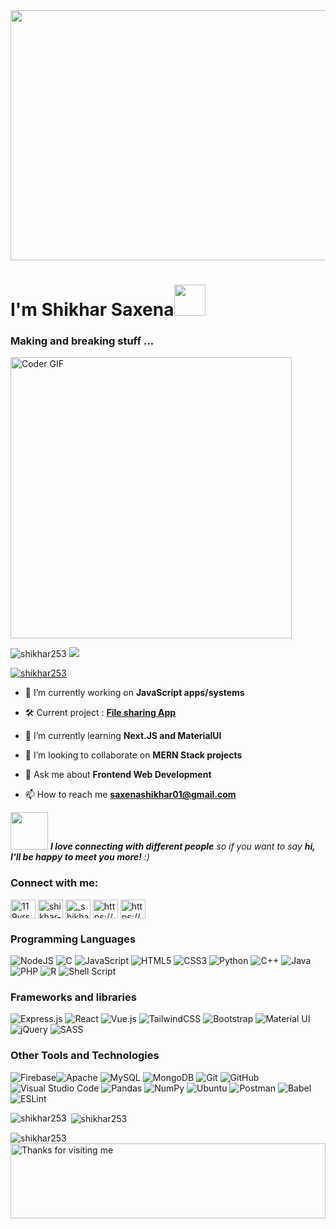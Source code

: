 <div >
<img src="https://rishavanand.github.io/static/images/greetings.gif" align="center" height="400" width="900"  />
</div> 

<h1 > I'm Shikhar Saxena<img src="https://media.giphy.com/media/hVa6t0WpoDOk7Pxb7l/giphy.gif" width="50"></h1>
<h3 >Making and breaking stuff ...</h3>



<img align="center" src="https://media.giphy.com/media/SWoSkN6DxTszqIKEqv/giphy.gif" alt="Coder GIF" width="450">

<p align="left"> <img src="https://komarev.com/ghpvc/?username=shikhar253&label=Profile%20views&color=0e75b6&style=flat" alt="shikhar253" /> 
<img src="https://visitor-badge.glitch.me/badge?page_id=Shikhar253.Shikhar253"/>
</p>



<p align="left"> <a href="https://github.com/ryo-ma/github-profile-trophy"><img src="https://github-profile-trophy.vercel.app/?username=shikhar253" alt="shikhar253" /></a> </p>



- 🔭 I’m currently working on **JavaScript apps/systems** 

- 🛠️ Current project : **[File sharing App](https://github.com/Shikhar253/File-Sharing-App)**

- 🌱 I’m currently learning **Next.JS and MaterialUI**

- 👯 I’m looking to collaborate on **MERN Stack projects**

- 💬 Ask me about **Frontend Web Development**

- 📫 How to reach me **saxenashikhar01@gmail.com**

<img src="https://media.giphy.com/media/LnQjpWaON8nhr21vNW/giphy.gif" width="60"> <em><b>I love connecting with different people</b> so if you want to say <b>hi, I'll be happy to meet you more!</b> :)</em>

<h3 align="left">Connect with me:</h3>
<p align="left">
<a href="https://twitter.com/119yrsoxd" target="blank"><img align="center" src="https://raw.githubusercontent.com/rahuldkjain/github-profile-readme-generator/master/src/images/icons/Social/twitter.svg" alt="119yrsoxd" height="30" width="40" /></a>
<a href="https://linkedin.com/in/shikhar-saxena-80b242193" target="blank"><img align="center" src="https://raw.githubusercontent.com/rahuldkjain/github-profile-readme-generator/master/src/images/icons/Social/linked-in-alt.svg" alt="shikhar-saxena-80b242193/" height="30" width="40" /></a>
<a href="https://instagram.com/_shikharrrr" target="blank"><img align="center" src="https://raw.githubusercontent.com/rahuldkjain/github-profile-readme-generator/master/src/images/icons/Social/instagram.svg" alt="_shikharrrr" height="30" width="40" /></a>
<a href="https://www.codechef.com/users/hackerrcracker" target="blank"><img align="center" src="https://cdn.jsdelivr.net/npm/simple-icons@3.1.0/icons/codechef.svg" alt="https://www.codechef.com/users/hackerrcracker" height="30" width="40" /></a>
<a href="https://codeforces.com/profile/hackerrcracker" target="blank"><img align="center" src="https://cdn.jsdelivr.net/npm/simple-icons@3.0.1/icons/codeforces.svg" alt="https://codeforces.com/profile/hackerrcracker" height="30" width="40" /></a>
</p>

<h3 align="left">Programming Languages</h3>

<img alt="NodeJS" src="https://img.shields.io/badge/node.js-%2343853D.svg?style=for-the-badge&logo=node-dot-js&logoColor=white"/> <img alt="C" src="https://img.shields.io/badge/c-%2300599C.svg?style=for-the-badge&logo=c&logoColor=white"/>
<img alt="JavaScript" src="https://img.shields.io/badge/javascript-%23323330.svg?style=for-the-badge&logo=javascript&logoColor=%23F7DF1E"/>
<img alt="HTML5" src="https://img.shields.io/badge/html5-%23E34F26.svg?style=for-the-badge&logo=html5&logoColor=white"/>
<img alt="CSS3" src="https://img.shields.io/badge/css3-%231572B6.svg?style=for-the-badge&logo=css3&logoColor=white"/>
<img alt="Python" src="https://img.shields.io/badge/python-%2314354C.svg?style=for-the-badge&logo=python&logoColor=white"/>
<img alt="C++" src="https://img.shields.io/badge/c++-%2300599C.svg?style=for-the-badge&logo=c%2B%2B&logoColor=white"/>
<img alt="Java" src="https://img.shields.io/badge/java-%23ED8B00.svg?style=for-the-badge&logo=java&logoColor=white"/>
<img alt="PHP" src="https://img.shields.io/badge/php-%23777BB4.svg?style=for-the-badge&logo=php&logoColor=white"/>
<img alt="R" src="https://img.shields.io/badge/r-%23276DC3.svg?style=for-the-badge&logo=r&logoColor=white"/>
<img alt="Shell Script" src="https://img.shields.io/badge/shell_script-%23121011.svg?style=for-the-badge&logo=gnu-bash&logoColor=white"/>



<h3 align="left">Frameworks and libraries</h3>

<img alt="Express.js" src="https://img.shields.io/badge/express.js-%23404d59.svg?style=for-the-badge&logo=express&logoColor=%2361DAFB"/> <img alt="React" src="https://img.shields.io/badge/react-%2320232a.svg?style=for-the-badge&logo=react&logoColor=%2361DAFB"/>
<img alt="Vue.js" src="https://img.shields.io/badge/vuejs-%2335495e.svg?style=for-the-badge&logo=vue-dot-js&logoColor=%234FC08D"/>
<img alt="TailwindCSS" src="https://img.shields.io/badge/tailwindcss-%2338B2AC.svg?style=for-the-badge&logo=tailwind-css&logoColor=white"/>
<img alt="Bootstrap" src="https://img.shields.io/badge/bootstrap-%23563D7C.svg?style=for-the-badge&logo=bootstrap&logoColor=white"/>
<img alt="Material UI" src="https://img.shields.io/badge/materialui-%230081CB.svg?style=for-the-badge&logo=material-ui&logoColor=white"/>
<img alt="jQuery" src="https://img.shields.io/badge/jquery-%230769AD.svg?style=for-the-badge&logo=jquery&logoColor=white"/>
<img alt="SASS" src="https://img.shields.io/badge/SASS-hotpink.svg?style=for-the-badge&logo=SASS&logoColor=white"/>


<h3 align="left">Other Tools and Technologies</h3>

<img alt="Firebase" src="https://img.shields.io/badge/firebase-%23039BE5.svg?style=for-the-badge&logo=firebase"/><img alt="Apache" src="https://img.shields.io/badge/apache-%23D42029.svg?style=for-the-badge&logo=apache&logoColor=white"/>
<img alt="MySQL" src="https://img.shields.io/badge/mysql-%2300f.svg?style=for-the-badge&logo=mysql&logoColor=white"/>
<img alt="MongoDB" src ="https://img.shields.io/badge/MongoDB-%234ea94b.svg?style=for-the-badge&logo=mongodb&logoColor=white"/>
<img alt="Git" src="https://img.shields.io/badge/git-%23F05033.svg?style=for-the-badge&logo=git&logoColor=white"/>
<img alt="GitHub" src="https://img.shields.io/badge/github-%23121011.svg?style=for-the-badge&logo=github&logoColor=white"/>
<img alt="Visual Studio Code" src="https://img.shields.io/badge/VisualStudioCode-0078d7.svg?style=for-the-badge&logo=visual-studio-code&logoColor=white"/>
<img alt="Pandas" src="https://img.shields.io/badge/pandas-%23150458.svg?style=for-the-badge&logo=pandas&logoColor=white" />
<img alt="NumPy" src="https://img.shields.io/badge/numpy-%23013243.svg?style=for-the-badge&logo=numpy&logoColor=white" />
<img alt="Ubuntu" src="https://img.shields.io/badge/Ubuntu-E95420?style=for-the-badge&logo=ubuntu&logoColor=white" />
<img alt="Postman" src="https://img.shields.io/badge/Postman-FF6C37?style=for-the-badge&logo=postman&logoColor=red" />
<img alt="Babel" src="https://img.shields.io/badge/Babel-F9DC3e?style=for-the-badge&logo=babel&logoColor=black" />
<img alt="ESLint" src="https://img.shields.io/badge/ESLint-4B3263?style=for-the-badge&logo=eslint&logoColor=white" />







<p><img align="left" src="https://github-readme-stats.vercel.app/api/top-langs?username=shikhar253&show_icons=true&locale=en&layout=compact" alt="shikhar253" /></p>

<p>&nbsp;<img align="center" src="https://github-readme-stats.vercel.app/api?username=shikhar253&show_icons=true&locale=en" alt="shikhar253" /></p>

<p><img align="center" src="https://github-readme-streak-stats.herokuapp.com/?user=shikhar253&" alt="shikhar253" />
<img height="120" alt="Thanks for visiting me" width="100%" src="https://raw.githubusercontent.com/BrunnerLivio/brunnerlivio/master/images/marquee.svg" /></p>
